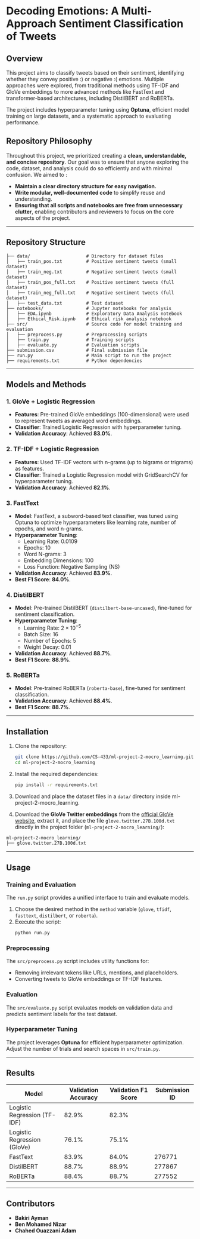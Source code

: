 
# **Decoding Emotions: A Multi-Approach Sentiment Classification of Tweets**

## **Overview**
This project aims to classify tweets based on their sentiment, identifying whether they convey positive :) or negative :( emotions. Multiple approaches were explored, from traditional methods using TF-IDF and GloVe embeddings to more advanced methods like FastText and transformer-based architectures, including DistilBERT and RoBERTa.

The project includes hyperparameter tuning using **Optuna**, efficient model training on large datasets, and a systematic approach to evaluating performance.

## Repository Philosophy

Throughout this project, we prioritized creating a **clean, understandable, and concise repository**. Our goal was to ensure that anyone exploring the code, dataset, and analysis could do so efficiently and with minimal confusion. We aimed to :

- **Maintain a clear directory structure for easy navigation.**
- **Write modular, well-documented code** to simplify reuse and understanding.
- **Ensuring that all scripts and notebooks are free from unnecessary clutter**, enabling contributors and reviewers to focus on the core aspects of the project.

---

## **Repository Structure**

```
├── data/                     # Directory for dataset files
│   ├── train_pos.txt         # Positive sentiment tweets (small dataset)
│   ├── train_neg.txt         # Negative sentiment tweets (small dataset)
│   ├── train_pos_full.txt    # Positive sentiment tweets (full dataset)
│   ├── train_neg_full.txt    # Negative sentiment tweets (full dataset)
│   ├── test_data.txt         # Test dataset
├── notebooks/                # Jupyter notebooks for analysis
│   ├── EDA.ipynb             # Exploratory Data Analysis notebook
│   ├── Ethical_Risk.ipynb    # Ethical risk analysis notebook
├── src/                      # Source code for model training and evaluation
│   ├── preprocess.py         # Preprocessing scripts
│   ├── train.py              # Training scripts
│   ├── evaluate.py           # Evaluation scripts
├── submission.csv            # Final submission file
├── run.py                    # Main script to run the project
├── requirements.txt          # Python dependencies
```

---

## **Models and Methods**

### **1. GloVe + Logistic Regression**
- **Features**: Pre-trained GloVe embeddings (100-dimensional) were used to represent tweets as averaged word embeddings.
- **Classifier**: Trained Logistic Regression with hyperparameter tuning.
- **Validation Accuracy**: Achieved **83.0%**.

### **2. TF-IDF + Logistic Regression**
- **Features**: Used TF-IDF vectors with n-grams (up to bigrams or trigrams) as features.
- **Classifier**: Trained a Logistic Regression model with GridSearchCV for hyperparameter tuning.
- **Validation Accuracy**: Achieved **82.1%**.

### **3. FastText**
- **Model**: FastText, a subword-based text classifier, was tuned using Optuna to optimize hyperparameters like learning rate, number of epochs, and word n-grams.
- **Hyperparameter Tuning**:
  - Learning Rate: 0.0109
  - Epochs: 10
  - Word N-grams: 3
  - Embedding Dimensions: 100
  - Loss Function: Negative Sampling (NS)
- **Validation Accuracy**: Achieved **83.9%**.
- **Best F1 Score**: **84.0%**.

### **4. DistilBERT**
- **Model**: Pre-trained DistilBERT (`distilbert-base-uncased`), fine-tuned for sentiment classification.
- **Hyperparameter Tuning**:
  - Learning Rate: $2 \times 10^{-5}$
  - Batch Size: 16
  - Number of Epochs: 5
  - Weight Decay: 0.01
- **Validation Accuracy**: Achieved **88.7%**.
- **Best F1 Score**: **88.9%**.

### **5. RoBERTa**
- **Model**: Pre-trained RoBERTa (`roberta-base`), fine-tuned for sentiment classification.
- **Validation Accuracy**: Achieved **88.4%**.
- **Best F1 Score**: **88.7%**.

---

## **Installation**

1. Clone the repository:
   ```bash
   git clone https://github.com/CS-433/ml-project-2-mocro_learning.git
   cd ml-project-2-mocro_learning
   ```

2. Install the required dependencies:
   ```bash
   pip install -r requirements.txt
   ```

3. Download and place the dataset files in a `data/` directory inside ml-project-2-mocro_learning.


4. Download the **GloVe Twitter embeddings** from the [official GloVe website](https://nlp.stanford.edu/projects/glove/), extract it, and place the file `glove.twitter.27B.100d.txt` directly in the project folder (`ml-project-2-mocro_learning/`):
  ```bash
  ml-project-2-mocro_learning/
  ├── glove.twitter.27B.100d.txt
  ```

---

## **Usage**

### **Training and Evaluation**
The `run.py` script provides a unified interface to train and evaluate models.

1. Choose the desired method in the `method` variable (`glove`, `tfidf`, `fasttext`, `distilbert`, or `roberta`).
2. Execute the script:
   ```bash
   python run.py
   ```

### **Preprocessing**
The `src/preprocess.py` script includes utility functions for:
- Removing irrelevant tokens like URLs, mentions, and placeholders.
- Converting tweets to GloVe embeddings or TF-IDF features.

### **Evaluation**
The `src/evaluate.py` script evaluates models on validation data and predicts sentiment labels for the test dataset.

### **Hyperparameter Tuning**
The project leverages **Optuna** for efficient hyperparameter optimization. Adjust the number of trials and search spaces in `src/train.py`.

---

## **Results**

| **Model**        | **Validation Accuracy** | **Validation F1 Score** | **Submission ID** |
|-------------------|--------------------------|--------------------------|--------------------|
| Logistic Regression (TF-IDF) | 82.9%                   | 82.3%                   |              |
| Logistic Regression (GloVe)  | 76.1%                   | 75.1%                   |              |
| FastText         | 83.9%                   | 84.0%                   | 276771             |
| DistilBERT       | 88.7%                   | 88.9%                   | 277867             |
| RoBERTa          | 88.4%                   | 88.7%                   | 277552             |

---


## **Contributors**
- **Bakiri Ayman**
- **Ben Mohamed Nizar**
- **Chahed Ouazzani Adam**


